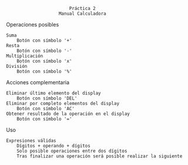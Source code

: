                             Práctica 2
                        Manual Calculadora 

Operaciones posibles

    Suma 
        Botón con símbolo '+'
    Resta
        Botón con símbolo '-' 
    Multiplicación
        Botón con símbolo 'x'
    División
        Botón con símbolo '%'

Acciones complementaria

    Eliminar último elemento del display
        Botón con símbolo 'DEL'
    Eliminar por completo elementos del display
        Botón con símbolo 'AC'
    Obtener resultado de la operación en el display
        Botón con símbolo '='

Uso

    Expresiones válidas
        Dígitos + operando + dígitos
        Solo posible operaciones entre dos dígitos 
        Tras finalizar una operación será posible realizar la siguiente

    